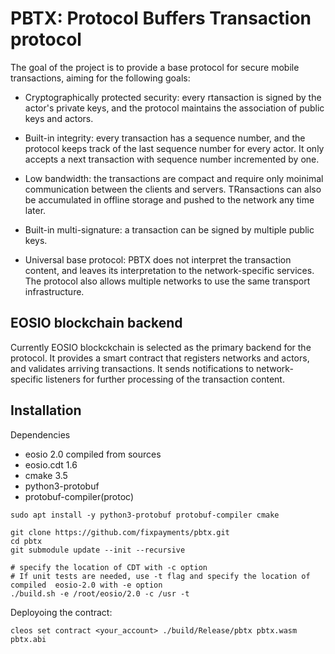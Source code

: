 PBTX: Protocol Buffers Transaction protocol
===========================================

The goal of the project is to provide a base protocol for secure
mobile transactions, aiming for the following goals:

* Cryptographically protected security: every rtansaction is signed by
  the actor's private keys, and the protocol maintains the association
  of public keys and actors.

* Built-in integrity: every transaction has a sequence number, and the
  protocol keeps track of the last sequence number for every actor. It
  only accepts a next transaction with sequence number incremented by
  one.

* Low bandwidth: the transactions are compact and require only
  moinimal communication between the clients and servers. TRansactions
  can also be accumulated in offline storage and pushed to the network
  any time later.

* Built-in multi-signature: a transaction can be signed by multiple
  public keys.

* Universal base protocol: PBTX does not interpret the transaction
  content, and leaves its interpretation to the network-specific
  services. The protocol also allows multiple networks to use the same
  transport infrastructure.


EOSIO blockchain backend
------------------------

Currently EOSIO blockckchain is selected as the primary backend for
the protocol. It provides a smart contract that registers networks and
actors, and validates arriving transactions. It sends notifications to
network-specific listeners for further processing of the transaction
content.


Installation
------------

Dependencies

* eosio 2.0 compiled from sources
* eosio.cdt 1.6
* cmake 3.5
* python3-protobuf
* protobuf-compiler(protoc)

```
sudo apt install -y python3-protobuf protobuf-compiler cmake

git clone https://github.com/fixpayments/pbtx.git
cd pbtx
git submodule update --init --recursive

# specify the location of CDT with -c option
# If unit tests are needed, use -t flag and specify the location of compiled  eosio-2.0 with -e option
./build.sh -e /root/eosio/2.0 -c /usr -t
```

Deployoing the contract:

```
cleos set contract <your_account> ./build/Release/pbtx pbtx.wasm pbtx.abi
```
